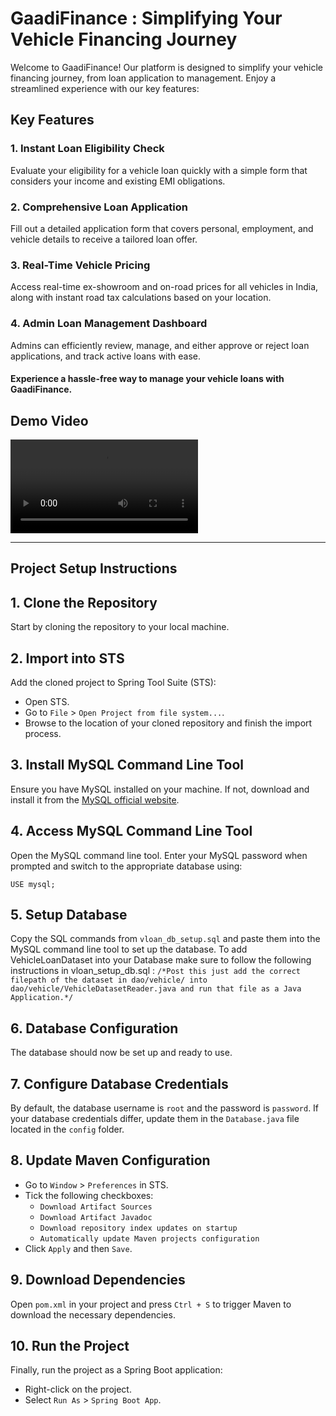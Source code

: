 # GaadiFinance : Simplifying Your Vehicle Financing Journey

Welcome to GaadiFinance! Our platform is designed to simplify your vehicle financing journey, from loan application to management. Enjoy a streamlined experience with our key features:

## Key Features

### 1. Instant Loan Eligibility Check
Evaluate your eligibility for a vehicle loan quickly with a simple form that considers your income and existing EMI obligations.

### 2. Comprehensive Loan Application
Fill out a detailed application form that covers personal, employment, and vehicle details to receive a tailored loan offer.

### 3. Real-Time Vehicle Pricing
Access real-time ex-showroom and on-road prices for all vehicles in India, along with instant road tax calculations based on your location.

### 4. Admin Loan Management Dashboard
Admins can efficiently review, manage, and either approve or reject loan applications, and track active loans with ease.


#### Experience a hassle-free way to manage your vehicle loans with GaadiFinance.

## Demo Video 
![Demo Video](assets/vehicle_loan_mgmt_demo.mp4)

---

## Project Setup Instructions

## 1. Clone the Repository

Start by cloning the repository to your local machine.

## 2. Import into STS

Add the cloned project to Spring Tool Suite (STS):
- Open STS.
- Go to `File` > `Open Project from file system...`.
- Browse to the location of your cloned repository and finish the import process.

## 3. Install MySQL Command Line Tool

Ensure you have MySQL installed on your machine. If not, download and install it from the [MySQL official website](https://dev.mysql.com/downloads/).

## 4. Access MySQL Command Line Tool

Open the MySQL command line tool. Enter your MySQL password when prompted and switch to the appropriate database using:

```
USE mysql;
```

## 5. Setup Database

Copy the SQL commands from `vloan_db_setup.sql` and paste them into the MySQL command line tool to set up the database.
To add VehicleLoanDataset into your Database make sure to follow the following instructions in vloan_setup_db.sql : 
`/*Post this just add the correct filepath of the dataset in dao/vehicle/ into dao/vehicle/VehicleDatasetReader.java and run that file as a Java Application.*/`

## 6. Database Configuration

The database should now be set up and ready to use. 

## 7. Configure Database Credentials

By default, the database username is `root` and the password is `password`. If your database credentials differ, update them in the `Database.java` file located in the `config` folder.

## 8. Update Maven Configuration

- Go to `Window` > `Preferences` in STS.
- Tick the following checkboxes:
  - `Download Artifact Sources`
  - `Download Artifact Javadoc`
  - `Download repository index updates on startup`
  - `Automatically update Maven projects configuration`
- Click `Apply` and then `Save`.

## 9. Download Dependencies

Open `pom.xml` in your project and press `Ctrl + S` to trigger Maven to download the necessary dependencies.

## 10. Run the Project

Finally, run the project as a Spring Boot application:
- Right-click on the project.
- Select `Run As` > `Spring Boot App`.
